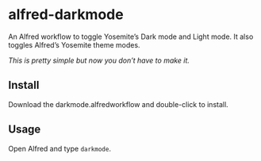 # alfred-darkmode
An Alfred workflow to toggle Yosemite’s Dark mode and Light mode.
It also toggles Alfred’s Yosemite theme modes.

*This is pretty simple but now you don’t have to make it.*

## Install
Download the darkmode.alfredworkflow and double-click to install.

## Usage
Open Alfred and type `darkmode`.

